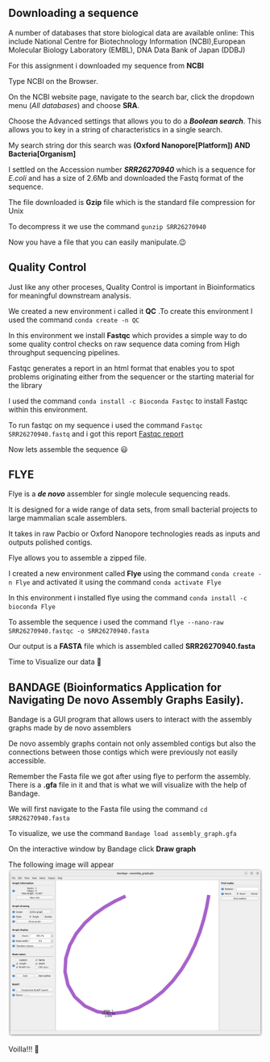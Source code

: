 ## Downloading a sequence

A number of databases that store biological data are available online: This include National Centre for Biotechnology Information (NCBI),European Molecular Biology Laboratory (EMBL), DNA Data Bank of Japan (DDBJ)

For this assignment i downloaded my sequence from **NCBI** 

Type NCBI on the Browser.

On the NCBI website page, navigate to the search bar, click the dropdown menu (*All databases*) and choose **SRA**.

Choose the Advanced settings that allows you to do a ***Boolean search***. This allows you to key in a string of characteristics in a single search.

My search string dor this search was **(Oxford Nanopore[Platform]) AND Bacteria[Organism]**

I settled on  the Accession number ***SRR26270940*** which is a sequence for *E.coli* and has a size of 2.6Mb and downloaded the Fastq format of the sequence.

The file downloaded is  **Gzip** file which is the standard file compression for Unix 

To decompress it we use the command `gunzip SRR26270940` 

Now you have a file that you can easily manipulate.😉

## Quality Control
Just like any other proceses, Quality Control is important in Bioinformatics for meaningful downstream analysis.

We created a new environment i called it **QC** .To create this environment I used the command `conda create -n QC`

In this environment we install **Fastqc** which provides a simple way to do some quality control checks on raw sequence data coming from High throughput sequencing pipelines.

Fastqc generates a report in an html format that enables you to spot problems originating either from the sequencer or the starting material for the library

I used the command `conda install -c Bioconda Fastqc` to install Fastqc within this environment.

To run fastqc on my sequence i used the command `Fastqc SRR26270940.fastq` and i got this report [Fastqc report](file:///home/administrator/Downloads/SRR26270940_fastqc.html)

Now lets assemble the sequence 😃

## FLYE

Flye is a ***de novo*** assembler for single molecule sequencing reads.

It is designed for a wide range of data sets, from small bacterial projects to large mammalian scale assemblers.

It takes in raw Pacbio or Oxford Nanopore technologies reads as inputs and outputs polished contigs.

Flye allows you to assemble a zipped file.

I created a new environment called **Flye** using the command `conda create -n Flye` and activated it using the command `conda activate Flye`

In this environment i installed flye using the command `conda install -c bioconda Flye`

To assemble the sequence i used the command `flye --nano-raw SRR26270940.fastqc -o SRR26270940.fasta`

Our output is a **FASTA** file which is assembled called **SRR26270940.fasta**

Time to Visualize our data 🤝


## BANDAGE (Bioinformatics Application for Navigating De novo Assembly Graphs Easily).

Bandage is a GUI program that allows users to interact with the assembly graphs made by de novo assemblers

De novo assembly graphs contain not only assembled contigs but also the connections between those contigs which were previously not easily accessible.

Remember the Fasta file we got after using flye to perform the assembly. There is a **.gfa** file in it and that is what we will visualize with the help of Bandage.

We will first navigate to the Fasta file using the command `cd SRR26270940.fasta`

To visualize, we use the command `Bandage load assembly_graph.gfa`

On the interactive window by Bandage click **Draw graph** 

The following image will appear ![SRR26270940 Image](https://github.com/LatifahBenta/BioinformaticsTraining/blob/main/Quality%20control/Screenshot%20from%202023-10-18%2011-40-23.png?raw=true)

Voilla!!! 👏







